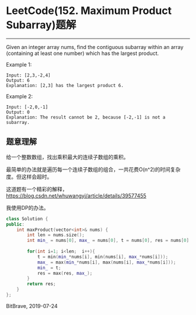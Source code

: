 # LeetCode(152. Maximum Product Subarray)题解
------
Given an integer array nums, find the contiguous subarray within an array (containing at least one number) which has the largest product.

Example 1:

    Input: [2,3,-2,4]
    Output: 6
    Explanation: [2,3] has the largest product 6.
Example 2:

    Input: [-2,0,-1]
    Output: 0
    Explanation: The result cannot be 2, because [-2,-1] is not a subarray.

## 题意理解
给一个整数数组，找出乘积最大的连续子数组的乘积。

最简单的办法就是遍历每一个连续子数组的组合，一共花费O(n^2)的时间复杂度。但这样会超时。

这道题有一个精彩的解释，<https://blog.csdn.net/whuwangyi/article/details/39577455>

我使用DP的办法。

```c++
class Solution {
public:
    int maxProduct(vector<int>& nums) {
        int len = nums.size();
        int min_ = nums[0], max_ = nums[0], t = nums[0], res = nums[0];
        
        for(int i=1; i<len;  i++){
            t = min(min_*nums[i], min(nums[i], max_*nums[i]));
            max_ = max(min_*nums[i], max(nums[i], max_*nums[i]));
            min_ = t;
            res = max(res, max_);
        }
        return res;
    }
};
```

BitBrave, 2019-07-24